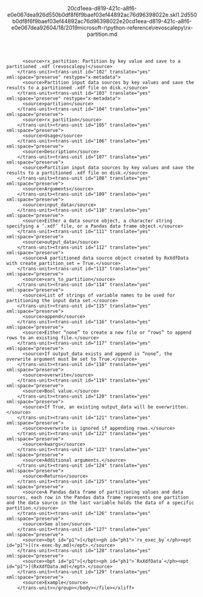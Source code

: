 <?xml version="1.0"?><xliff version="1.2" xmlns="urn:oasis:names:tc:xliff:document:1.2" xmlns:xsi="http://www.w3.org/2001/XMLSchema-instance" xsi:schemaLocation="urn:oasis:names:tc:xliff:document:1.2 xliff-core-1.2-transitional.xsd"><file datatype="xml" original="rx-partition.md" source-language="en-US" target-language="en-US"><header><tool tool-id="mdxliff" tool-name="mdxliff" tool-version="1.0-d1654b2" tool-company="Microsoft" /><xliffext:skl_file_name xmlns:xliffext="urn:microsoft:content:schema:xliffextensions">20cd1eea-d819-421c-a8f6-e0e067dea926d550b0df8f6f9baef03ef44892ac76d96398022e.skl</xliffext:skl_file_name><xliffext:version xmlns:xliffext="urn:microsoft:content:schema:xliffextensions">1.2</xliffext:version><xliffext:ms.openlocfilehash xmlns:xliffext="urn:microsoft:content:schema:xliffextensions">d550b0df8f6f9baef03ef44892ac76d96398022e</xliffext:ms.openlocfilehash><xliffext:ms.sourcegitcommit xmlns:xliffext="urn:microsoft:content:schema:xliffextensions">20cd1eea-d819-421c-a8f6-e0e067dea926</xliffext:ms.sourcegitcommit><xliffext:ms.lasthandoff xmlns:xliffext="urn:microsoft:content:schema:xliffextensions">04/18/2019</xliffext:ms.lasthandoff><xliffext:ms.openlocfilepath xmlns:xliffext="urn:microsoft:content:schema:xliffextensions">microsoft-r\python-reference\revoscalepy\rx-partition.md</xliffext:ms.openlocfilepath></header><body><group id="content" extype="content"><trans-unit id="101" translate="yes" xml:space="preserve" restype="x-metadata">
          <source>rx_partition: Partition by key value and save to a partitioned .xdf (revoscalepy)</source>
        </trans-unit><trans-unit id="102" translate="yes" xml:space="preserve" restype="x-metadata">
          <source>Partition input data sources by key values and save the results to a partitioned .xdf file on disk.</source>
        </trans-unit><trans-unit id="103" translate="yes" xml:space="preserve" restype="x-metadata">
          <source>partition</source>
        </trans-unit><trans-unit id="104" translate="yes" xml:space="preserve">
          <source>rx_partition</source>
        </trans-unit><trans-unit id="105" translate="yes" xml:space="preserve">
          <source>Usage</source>
        </trans-unit><trans-unit id="106" translate="yes" xml:space="preserve">
          <source>Description</source>
        </trans-unit><trans-unit id="107" translate="yes" xml:space="preserve">
          <source>Partition input data sources by key values and save the results to a partitioned .xdf file on disk.</source>
        </trans-unit><trans-unit id="108" translate="yes" xml:space="preserve">
          <source>Arguments</source>
        </trans-unit><trans-unit id="109" translate="yes" xml:space="preserve">
          <source>input_data</source>
        </trans-unit><trans-unit id="110" translate="yes" xml:space="preserve">
          <source>Either a data source object, a character string specifying a ‘.xdf’ file, or a Pandas data frame object.</source>
        </trans-unit><trans-unit id="111" translate="yes" xml:space="preserve">
          <source>output_data</source>
        </trans-unit><trans-unit id="112" translate="yes" xml:space="preserve">
          <source>A partitioned data source object created by RxXdfData with create_partition_set = True.</source>
        </trans-unit><trans-unit id="113" translate="yes" xml:space="preserve">
          <source>vars_to_partition</source>
        </trans-unit><trans-unit id="114" translate="yes" xml:space="preserve">
          <source>List of strings of variable names to be used for partitioning the input data set.</source>
        </trans-unit><trans-unit id="115" translate="yes" xml:space="preserve">
          <source>append</source>
        </trans-unit><trans-unit id="116" translate="yes" xml:space="preserve">
          <source>Either “none” to create a new file or “rows” to append rows to an existing file.</source>
        </trans-unit><trans-unit id="117" translate="yes" xml:space="preserve">
          <source>If output_data exists and append is “none”, the overwrite argument must be set to True.</source>
        </trans-unit><trans-unit id="118" translate="yes" xml:space="preserve">
          <source>overwrite</source>
        </trans-unit><trans-unit id="119" translate="yes" xml:space="preserve">
          <source>Bool value.</source>
        </trans-unit><trans-unit id="120" translate="yes" xml:space="preserve">
          <source>If True, an existing output_data will be overwritten.</source>
        </trans-unit><trans-unit id="121" translate="yes" xml:space="preserve">
          <source>overwrite is ignored if appending rows.</source>
        </trans-unit><trans-unit id="122" translate="yes" xml:space="preserve">
          <source>kwargs</source>
        </trans-unit><trans-unit id="123" translate="yes" xml:space="preserve">
          <source>Additional arguments.</source>
        </trans-unit><trans-unit id="124" translate="yes" xml:space="preserve">
          <source>Returns</source>
        </trans-unit><trans-unit id="125" translate="yes" xml:space="preserve">
          <source>A Pandas data frame of partitioning values and data sources, each row in the Pandas data frame represents one partition and the data source in the last variable holds the data of a specific partition.</source>
        </trans-unit><trans-unit id="126" translate="yes" xml:space="preserve">
          <source>See also</source>
        </trans-unit><trans-unit id="127" translate="yes" xml:space="preserve">
          <source><bpt id="p1">[</bpt><ph id="ph1">`rx_exec_by`</ph><ept id="p1">](rx-exec-by.md)</ept>.</source>
        </trans-unit><trans-unit id="128" translate="yes" xml:space="preserve">
          <source><bpt id="p1">[</bpt><ph id="ph1">`RxXdfData`</ph><ept id="p1">](RxXdfData.md)</ept>.</source>
        </trans-unit><trans-unit id="129" translate="yes" xml:space="preserve">
          <source>Example</source>
        </trans-unit></group></body></file></xliff>